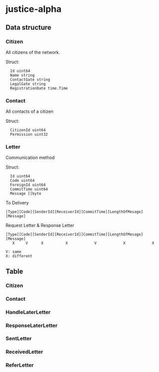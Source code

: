 # justice-alpha

## Data structure

### Citizen

All citizens of the network.

Struct:

```
  Id uint64
  Name string
  ContactGate string
  LegalGate string
  RegistrationDate time.Time
```

### Contact

All contacts of a citizen

Struct:

```
  CitizenId uint64
  Permission uint32
```

### Letter

Communication method

Struct:

```
  Id uint64
  Code uint64
  ForeignId uint64
  CommitTime uint64
  Message []byte
```

To Delivery

```
[Type][Code][SenderId][ReceiverId][CommitTime][LengthOfMesage][Message]
```

Request Letter & Response Letter

```
[Type][Code][SenderId][ReceiverId][CommitTime][LengthOfMesage][Message]
   X     V      X          X            V            X            X

V: same
X: different
```

## Table

### Citizen
### Contact
### HandleLaterLetter
### ResponseLaterLetter
### SentLetter
### ReceivedLetter
### ReferLetter

```
```
